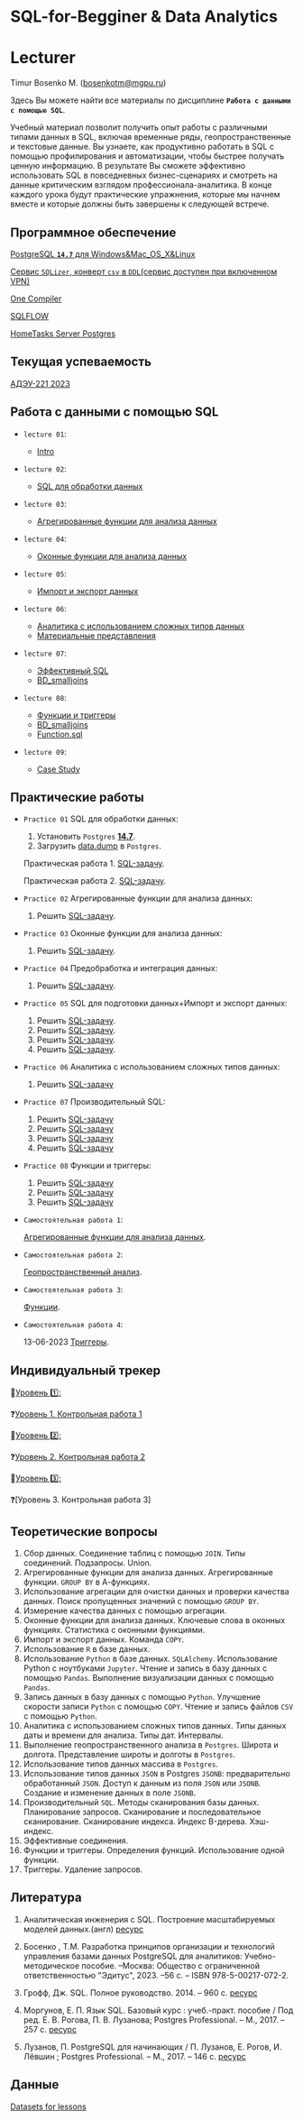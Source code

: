 # SQL-for-Begginer & Data Analytics

# Lecturer
Timur Bosenko M. (bosenkotm@mgpu.ru)

Здесь Вы можете найти все материалы по дисциплине **`Работа с данными с помощью SQL`**. 

Учебный материал позволит получить опыт работы с различными типами данных в SQL, включая временные ряды, геопространственные и текстовые данные.  Вы узнаете, как продуктивно работать в SQL с помощью профилирования и автоматизации, чтобы быстрее получать ценную информацию. В результате Вы сможете эффективно использовать SQL в повседневных бизнес-сценариях и смотреть на данные критическим взглядом профессионала-аналитика.
В конце каждого урока будут практические упражнения, которые мы начнем вместе и которые должны быть завершены к следующей встрече. 

## Программное обеспечение 

[PostgreSQL **`14.7`** для Windows&Mac_OS_X&Linux](https://www.enterprisedb.com/downloads/postgres-postgresql-downloads)

[Сервис `SQLizer`, конверт `csv` в `DDL`(сервис доступен при включенном VPN)](https://sqlizer.io/#/)

[One Compiler](https://onecompiler.com/postgresql/)

[SQLFLOW](https://sqlflow.gudusoft.com/#/)

[HomeTasks Server Postgres](http://95.131.149.21:5454/pgadmin4)

## Текущая успеваемость

 [АДЭУ-221 2023](https://docs.google.com/spreadsheets/d/1bD-10KGmt89iC2JyTH8a5Vc-af2vqMOjycchD7ASej0/edit?usp=sharing)

## Работа с данными с помощью SQL

- `lecture 01`:
    -  [Intro]()

- `lecture 02`:
    -  [SQL для обработки данных]()

- `lecture 03`:
    -  [Агрегированные функции для анализа данных]()

- `lecture 04`:
    -  [Оконные функции для анализа данных]()
  
- `lecture 05`:
    -  [Импорт и экспорт данных]()

- `lecture 06`:
    -  [Аналитика с использованием сложных типов данных]()
    -  [Материальные представления](https://github.com/BosenkoTM/Materialized-View-Strategies-In-PostgreSQL/blob/main/README.md)

- `lecture 07`:
    -  [Эффективный SQL]()
    -  [BD_smalljoins](/practice/BD_smalljoins.sql)

- `lecture 08`:
    -  [Функции и триггеры]() 
    -  [BD_smalljoins](/practice/BD_smalljoins.sql) 
    -  [Function.sql](/Datasets/Functions.sql)
           
- `lecture 09`:
    -  [Case Study]()

## Практические работы

  - `Practice 01` SQL для обработки данных:

     1. Установить `Postgres` [**14.7**](https://www.enterprisedb.com/downloads/postgres-postgresql-downloads).
     2. Загрузить [data.dump](https://disk.yandex.ru/d/p3ga3WZpmAw8-Q)  в `Postgres`.
    
     Практическая работа 1. [SQL-задачу](/practice/pr-1.pdf).
    
     Практическая работа 2. [SQL-задачу](/practice/pr-2.pdf).
  
   - `Practice 02` Агрегированные функции для анализа данных:
  
     1. Решить [SQL-задачу](/practice/). 
   
   - `Practice 03` Оконные функции для анализа данных:
  
     1. Решить [SQL-задачу](/practice/).
    
   - `Practice 04` Предобработка и интеграция данных:
  
     1. Решить [SQL-задачу](/practice/).
   
   - `Practice 05` SQL для подготовки данных+Импорт и экспорт данных:
  
     1. Решить [SQL-задачу](/practice/pr-5-1.pdf).
     2. Решить [SQL-задачу](/practice/pr-5-2.pdf).
     3. Решить [SQL-задачу](/practice/pr-5-2-upload-data-from-pandas-to-sql-main).
     4. Решить [SQL-задачу](/practice/pr-05_4_5.pdf).
     
   - `Practice 06` Аналитика с использованием сложных типов данных:
     
     1. Решить [SQL-задачу](/practice/pr-06.pdf)
   
   - `Practice 07` Производительный SQL:
     
     1. Решить [SQL-задачу](/practice/pr-07-1.pdf)
     2. Решить [SQL-задачу](/practice/pr-07-2.pdf)
     3. Решить [SQL-задачу](/practice/pr-07-3.pdf)
     4. Решить [SQL-задачу](/practice/pr-07-4.pdf)
  
  - `Practice 08` Функции и триггеры:
     
     1. Решить [SQL-задачу](/practice/pr-08-1.pdf)
     2. Решить [SQL-задачу](/practice/pr-08-2.pdf)
     3. Решить [SQL-задачу](/practice/pr-08-3.pdf)
          
   - `Самостоятельная работа 1`:
  
      [Агрегированные функции для анализа данных](/practice/sql-agg-func).
     
   - `Самостоятельная работа 2`:
  
      [Геопространственный анализ](https://github.com/BosenkoTM/SQL-for-Begginer-Data-Analytics/blob/main/practice/sam_2.pdf).
     
   - `Самостоятельная работа 3`:
  
      [Функции](/practice/sam_3_function).
     
  - `Самостоятельная работа 4`:
  
     13-06-2023 [Триггеры]().


## Индивидуальный трекер

📗[Уровень 1️⃣:](/Module1/README.md)

❓[Уровень 1. Контрольная работа 1](/Module1/PracticeModule1/README.md)

📗[Уровень 2️⃣:](/Module2/README.md)

❓[Уровень 2. Контрольная работа 2](/main/Module2/PracticeModule2/README.md)

📗[Уровень 3️⃣:]()

❓[Уровень 3. Контрольная работа 3]

## Теоретические вопросы

1. Сбор данных. Соединение таблиц с помощью `JOIN`. Типы соединений. Подзапросы. Union.
2. Агрегированные функции для анализа данных. Агрегированные функции. `GROUP BY` в А-функциях.
4. Использование агрегации для очистки данных и проверки качества данных. Поиск пропущенных значений с помощью `GROUP BY`.
5. Измерение качества данных с помощью агрегации.
6. Оконные функции для анализа данных. Ключевые слова в оконных функциях. Статистика с оконными функциями. 
7. Импорт и экспорт данных. Команда `COPY`.
8. Использование `R` в базе данных.
9. Использование `Python` в базе данных. `SQLAlchemy`. Использование Python с ноутбуками `Jupyter`. Чтение и запись в базу данных с помощью `Pandas`. Выполнение визуализации данных с помощью `Pandas`.
10. Запись данных в базу данных с помощью `Python`. Улучшение скорости записи `Python` с помощью `COPY`. Чтение и запись файлов `CSV` с помощью `Python`.
11. Аналитика с использованием сложных типов данных. Типы данных даты и времени для анализа. Типы дат. Интервалы.
12. Выполнение геопространственного анализа в `Postgres`. Широта и долгота. Представление широты и долготы в `Postgres`.
13. Использование типов данных массива в `Postgres`.
14. Использование типов данных `JSON` в Postgres `JSONB`: предварительно обработанный `JSON`. Доступ к данным из поля `JSON` или `JSONB`. Создание и изменение данных в поле `JSONB`.
15. Производительный `SQL`. Методы сканирования базы данных. Планирование запросов. Сканирование и последовательное сканирование. Сканирование индекса. Индекс B-дерева. Хэш-индекс.
16. Эффективные соединения.
17. Функции и триггеры. Определения функций. Использование одной функции.
18. Триггеры. Удаление запросов.

## Литература
1. Аналитическая инженерия с SQL. Построение масштабируемых моделей данных.(англ) [ресурс](https://disk.yandex.ru/i/-NmQh9Z3kktBWQ)
2. Босенко , Т.М. Разработка принципов организации и технологий управления базами данных PostgreSQL для аналитиков: Учебно-методическое пособие. –Москва: Общество с ограниченной ответственностью "Эдитус", 2023. –56 с. – ISBN 978-5-00217-072-2.

3. Грофф, Дж. SQL. Полное руководство. 2014. – 960 c. [ресурс](https://disk.yandex.ru/i/-NmQh9Z3kktBWQ) 

4. Моргунов, Е. П. Язык SQL. Базовый курс : учеб.-практ. пособие / Под ред. Е. В. Рогова, П. В. Лузанова; Postgres Professional. – М., 2017. – 257 с. [ресурс](https://postgrespro.ru/education/books/sqlprimer) 
 
5. Лузанов, П. PostgreSQL для начинающих / П. Лузанов, Е. Рогов, И. Лёвшин ; Postgres Professional. – М., 2017. – 146 с. [ресурс](https://postgrespro.ru/media/2018/01/10/introbook_v4.pdf)
    
## Данные 

[Datasets for lessons](https://disk.yandex.ru/d/p3ga3WZpmAw8-Q)
